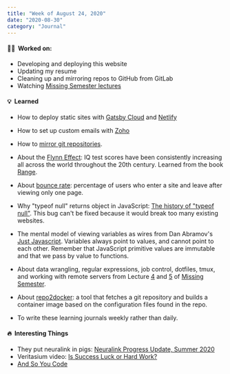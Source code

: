```yaml
---
title: "Week of August 24, 2020"
date: "2020-08-30"
category: "Journal"
---
```


#### 👨‍💻 &nbsp;Worked on:

- Developing and deploying this website
- Updating my resume
- Cleaning up and mirroring repos to GitHub from GitLab
- Watching [Missing Semester lectures](https://missing.csail.mit.edu/)

#### 💡 &nbsp;Learned

- How to deploy static sites with [Gatsby Cloud](https://www.gatsbyjs.com/cloud/) and [Netlify](https://www.netlify.com/)

- How to set up custom emails with [Zoho](https://www.zoho.com/)

- How to [mirror git repositories](https://docs.gitlab.com/ee/user/project/repository/repository_mirroring.html).

- About the [Flynn Effect](https://en.wikipedia.org/wiki/Flynn_effect): IQ test scores have been consistently increasing all across the world throughout the 20th century. Learned from the book [Range](https://www.goodreads.com/book/show/41795733-range).

- About [bounce rate](https://en.wikipedia.org/wiki/Bounce_rate): percentage of users who enter a site and leave after viewing only one page.

- Why "typeof null" returns object in JavaScript: [The history of "typeof null"](https://2ality.com/2013/10/typeof-null.html). This bug can't be fixed because it would break too many existing websites.

- The mental model of viewing variables as wires from Dan Abramov's [Just Javascript](https://justjavascript.com/). Variables always point to values, and cannot point to each other. Remember that JavaScript primitive values are immutable and that we pass by value to functions.

- About data wrangling, regular expressions, job control, dotfiles, tmux, and working with remote servers from Lecture [4](https://www.youtube.com/watch?v=sz_dsktIjt4) and [5](https://youtu.be/e8BO_dYxk5c) of [Missing Semester](https://missing.csail.mit.edu/).

- About [repo2docker](https://github.com/jupyterhub/repo2docker): a tool that fetches a git repository and builds a container image based on the configuration files found in the repo.

- To write these learning journals weekly rather than daily.

#### 🔥&nbsp; Interesting Things

- They put neuralink in pigs: [Neuralink Progress Update, Summer 2020](https://www.youtube.com/watch?v=DVvmgjBL74w)
- Veritasium video: [Is Success Luck or Hard Work?](https://youtu.be/3LopI4YeC4I)
- [And So You Code](https://www.youtube.com/watch?v=Eq3CuMDXaPs)
